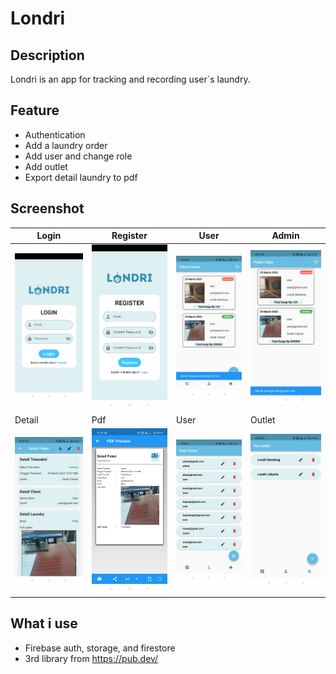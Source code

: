 # Londri

## Description
Londri is an app for tracking and recording user`s laundry.

## Feature
- Authentication
- Add a laundry order
- Add user and change role
- Add outlet
- Export detail laundry to pdf

## Screenshot

| Login        | Register    | User        | Admin    |
|--------------|-----------|-------|----|
| <img src="app_screenshot/login.jpg" width="250"/> | <img src="app_screenshot/register.jpg" width="250"/> | <img src="app_screenshot/admin.jpg" width="250"/> | <img src="app_screenshot/user.jpg" width="250"/>|
| Detail        | Pdf    | User        | Outlet    |
| <img src="app_screenshot/detail.jpg" width="250"/> | <img src="app_screenshot/pdf.jpg" width="250"/> | <img src="app_screenshot/list_user.jpg" width="250"/> | <img src="app_screenshot/list_outlet.jpg" width="250"/>|

## What i use
- Firebase auth, storage, and firestore
- 3rd library from https://pub.dev/

